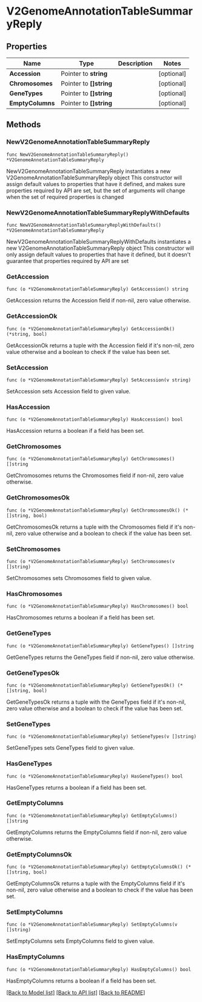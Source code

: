 # V2GenomeAnnotationTableSummaryReply

## Properties

Name | Type | Description | Notes
------------ | ------------- | ------------- | -------------
**Accession** | Pointer to **string** |  | [optional] 
**Chromosomes** | Pointer to **[]string** |  | [optional] 
**GeneTypes** | Pointer to **[]string** |  | [optional] 
**EmptyColumns** | Pointer to **[]string** |  | [optional] 

## Methods

### NewV2GenomeAnnotationTableSummaryReply

`func NewV2GenomeAnnotationTableSummaryReply() *V2GenomeAnnotationTableSummaryReply`

NewV2GenomeAnnotationTableSummaryReply instantiates a new V2GenomeAnnotationTableSummaryReply object
This constructor will assign default values to properties that have it defined,
and makes sure properties required by API are set, but the set of arguments
will change when the set of required properties is changed

### NewV2GenomeAnnotationTableSummaryReplyWithDefaults

`func NewV2GenomeAnnotationTableSummaryReplyWithDefaults() *V2GenomeAnnotationTableSummaryReply`

NewV2GenomeAnnotationTableSummaryReplyWithDefaults instantiates a new V2GenomeAnnotationTableSummaryReply object
This constructor will only assign default values to properties that have it defined,
but it doesn't guarantee that properties required by API are set

### GetAccession

`func (o *V2GenomeAnnotationTableSummaryReply) GetAccession() string`

GetAccession returns the Accession field if non-nil, zero value otherwise.

### GetAccessionOk

`func (o *V2GenomeAnnotationTableSummaryReply) GetAccessionOk() (*string, bool)`

GetAccessionOk returns a tuple with the Accession field if it's non-nil, zero value otherwise
and a boolean to check if the value has been set.

### SetAccession

`func (o *V2GenomeAnnotationTableSummaryReply) SetAccession(v string)`

SetAccession sets Accession field to given value.

### HasAccession

`func (o *V2GenomeAnnotationTableSummaryReply) HasAccession() bool`

HasAccession returns a boolean if a field has been set.

### GetChromosomes

`func (o *V2GenomeAnnotationTableSummaryReply) GetChromosomes() []string`

GetChromosomes returns the Chromosomes field if non-nil, zero value otherwise.

### GetChromosomesOk

`func (o *V2GenomeAnnotationTableSummaryReply) GetChromosomesOk() (*[]string, bool)`

GetChromosomesOk returns a tuple with the Chromosomes field if it's non-nil, zero value otherwise
and a boolean to check if the value has been set.

### SetChromosomes

`func (o *V2GenomeAnnotationTableSummaryReply) SetChromosomes(v []string)`

SetChromosomes sets Chromosomes field to given value.

### HasChromosomes

`func (o *V2GenomeAnnotationTableSummaryReply) HasChromosomes() bool`

HasChromosomes returns a boolean if a field has been set.

### GetGeneTypes

`func (o *V2GenomeAnnotationTableSummaryReply) GetGeneTypes() []string`

GetGeneTypes returns the GeneTypes field if non-nil, zero value otherwise.

### GetGeneTypesOk

`func (o *V2GenomeAnnotationTableSummaryReply) GetGeneTypesOk() (*[]string, bool)`

GetGeneTypesOk returns a tuple with the GeneTypes field if it's non-nil, zero value otherwise
and a boolean to check if the value has been set.

### SetGeneTypes

`func (o *V2GenomeAnnotationTableSummaryReply) SetGeneTypes(v []string)`

SetGeneTypes sets GeneTypes field to given value.

### HasGeneTypes

`func (o *V2GenomeAnnotationTableSummaryReply) HasGeneTypes() bool`

HasGeneTypes returns a boolean if a field has been set.

### GetEmptyColumns

`func (o *V2GenomeAnnotationTableSummaryReply) GetEmptyColumns() []string`

GetEmptyColumns returns the EmptyColumns field if non-nil, zero value otherwise.

### GetEmptyColumnsOk

`func (o *V2GenomeAnnotationTableSummaryReply) GetEmptyColumnsOk() (*[]string, bool)`

GetEmptyColumnsOk returns a tuple with the EmptyColumns field if it's non-nil, zero value otherwise
and a boolean to check if the value has been set.

### SetEmptyColumns

`func (o *V2GenomeAnnotationTableSummaryReply) SetEmptyColumns(v []string)`

SetEmptyColumns sets EmptyColumns field to given value.

### HasEmptyColumns

`func (o *V2GenomeAnnotationTableSummaryReply) HasEmptyColumns() bool`

HasEmptyColumns returns a boolean if a field has been set.


[[Back to Model list]](../README.md#documentation-for-models) [[Back to API list]](../README.md#documentation-for-api-endpoints) [[Back to README]](../README.md)


